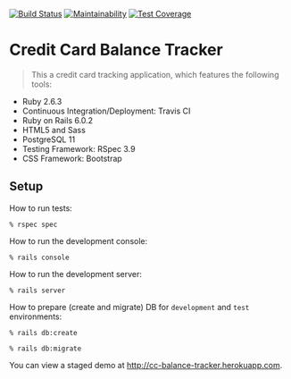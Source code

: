 [![Build Status](https://travis-ci.com/tflem/cc-balance-tracker.svg?branch=master)](https://travis-ci.org/tflem/cc-balance-tracker)
[![Maintainability](https://api.codeclimate.com/v1/badges/67886e108705eb7e42a3/maintainability)](https://codeclimate.com/github/tflem/cc-balance-tracker/maintainability)
[![Test Coverage](https://api.codeclimate.com/v1/badges/67886e108705eb7e42a3/test_coverage)](https://codeclimate.com/github/tflem/cc-balance-tracker/test_coverage)

# Credit Card Balance Tracker

> This a credit card tracking application, which features the following tools:

* Ruby 2.6.3
* Continuous Integration/Deployment: Travis CI
* Ruby on Rails 6.0.2
* HTML5 and Sass
* PostgreSQL 11
* Testing Framework: RSpec 3.9
* CSS Framework: Bootstrap

## Setup

How to run tests:

```
% rspec spec
```

How to run the development console:

```
% rails console
```

How to run the development server:

```
% rails server
```

How to prepare (create and migrate) DB for `development` and `test` environments:

```
% rails db:create

% rails db:migrate
```

You can view a staged demo at http://cc-balance-tracker.herokuapp.com.